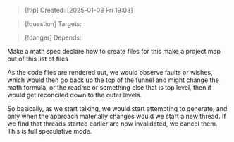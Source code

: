 
>[!tip] Created: [2025-01-03 Fri 19:03]

>[!question] Targets: 

>[!danger] Depends: 

Make a math spec
declare how to create files for this
make a project map out of this list of files

As the code files are rendered out, we would observe faults or wishes, which would then go back up the top of the funnel and might change the math formula, or the readme or something else that is top level, then it would get reconciled down to the outer levels.

So basically, as we start talking, we would start attempting to generate, and only when the approach materially changes would we start a new thread.  If we find that threads started earlier are now invalidated, we cancel them.  This is full speculative mode.
